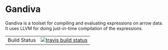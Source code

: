 # Gandiva

Gandiva is a toolset for compiling and evaluating expressions on arrow data. It 
uses LLVM for doing just-in-time compilation of the expressions.

<table>
  <tr>
    <td>Build Status</td>
    <td>
    <a href="https://travis-ci.com/dremio/gandiva">
    <img src="https://travis-ci.com/dremio/gandiva.svg?token=orr7DJtgDy3dDXRXJZD1&branch=master" alt="travis build status" />
    </a>
    </td>
  </tr>
</table>
